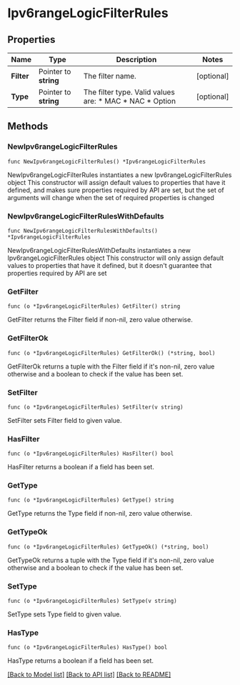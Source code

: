 # Ipv6rangeLogicFilterRules

## Properties

Name | Type | Description | Notes
------------ | ------------- | ------------- | -------------
**Filter** | Pointer to **string** | The filter name. | [optional] 
**Type** | Pointer to **string** | The filter type. Valid values are: * MAC * NAC * Option | [optional] 

## Methods

### NewIpv6rangeLogicFilterRules

`func NewIpv6rangeLogicFilterRules() *Ipv6rangeLogicFilterRules`

NewIpv6rangeLogicFilterRules instantiates a new Ipv6rangeLogicFilterRules object
This constructor will assign default values to properties that have it defined,
and makes sure properties required by API are set, but the set of arguments
will change when the set of required properties is changed

### NewIpv6rangeLogicFilterRulesWithDefaults

`func NewIpv6rangeLogicFilterRulesWithDefaults() *Ipv6rangeLogicFilterRules`

NewIpv6rangeLogicFilterRulesWithDefaults instantiates a new Ipv6rangeLogicFilterRules object
This constructor will only assign default values to properties that have it defined,
but it doesn't guarantee that properties required by API are set

### GetFilter

`func (o *Ipv6rangeLogicFilterRules) GetFilter() string`

GetFilter returns the Filter field if non-nil, zero value otherwise.

### GetFilterOk

`func (o *Ipv6rangeLogicFilterRules) GetFilterOk() (*string, bool)`

GetFilterOk returns a tuple with the Filter field if it's non-nil, zero value otherwise
and a boolean to check if the value has been set.

### SetFilter

`func (o *Ipv6rangeLogicFilterRules) SetFilter(v string)`

SetFilter sets Filter field to given value.

### HasFilter

`func (o *Ipv6rangeLogicFilterRules) HasFilter() bool`

HasFilter returns a boolean if a field has been set.

### GetType

`func (o *Ipv6rangeLogicFilterRules) GetType() string`

GetType returns the Type field if non-nil, zero value otherwise.

### GetTypeOk

`func (o *Ipv6rangeLogicFilterRules) GetTypeOk() (*string, bool)`

GetTypeOk returns a tuple with the Type field if it's non-nil, zero value otherwise
and a boolean to check if the value has been set.

### SetType

`func (o *Ipv6rangeLogicFilterRules) SetType(v string)`

SetType sets Type field to given value.

### HasType

`func (o *Ipv6rangeLogicFilterRules) HasType() bool`

HasType returns a boolean if a field has been set.


[[Back to Model list]](../README.md#documentation-for-models) [[Back to API list]](../README.md#documentation-for-api-endpoints) [[Back to README]](../README.md)



